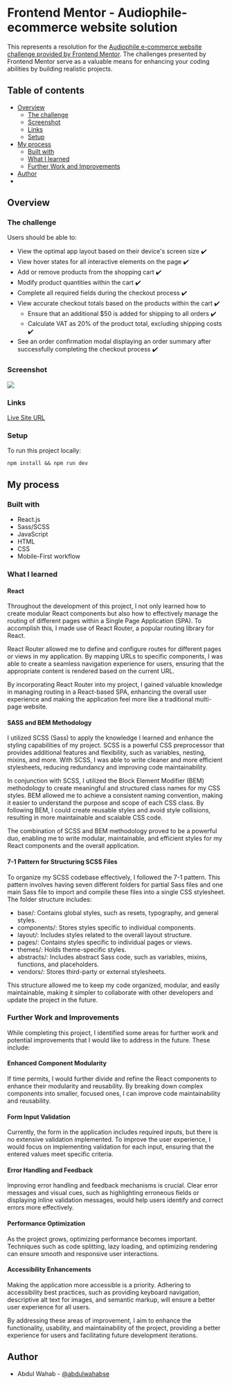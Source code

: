 # Frontend Mentor - Audiophile-ecommerce website solution
This represents a resolution for the [Audiophile e-commerce website challenge provided by Frontend Mentor](https://www.frontendmentor.io/challenges/audiophile-ecommerce-website-C8cuSd_wx). The challenges presented by Frontend Mentor serve as a valuable means for enhancing your coding abilities by building realistic projects.

## Table of contents

- [Overview](#overview)
  - [The challenge](#the-challenge)
  - [Screenshot](#screenshot)
  - [Links](#links)
  - [Setup](#setup)
- [My process](#my-process)
  - [Built with](#built-with)
  - [What I learned](#what-i-learned)
  - [Further Work and Improvements](#further-work-and-improvements)
- [Author](#author)
- 
## Overview

### The challenge

Users should be able to:

- View the optimal app layout based on their device's screen size :heavy_check_mark:
- View hover states for all interactive elements on the page :heavy_check_mark:
- Add or remove products from the shopping cart :heavy_check_mark:
- Modify product quantities within the cart :heavy_check_mark:
- Complete all required fields during the checkout process :heavy_check_mark:
- View accurate checkout totals based on the products within the cart :heavy_check_mark:
  - Ensure that an additional $50 is added for shipping to all orders :heavy_check_mark:
  - Calculate VAT as 20% of the product total, excluding shipping costs :heavy_check_mark:
- See an order confirmation modal displaying an order summary after successfully completing the checkout process :heavy_check_mark:

### Screenshot

![](./screenshot.png)

### Links

[Live Site URL]()

### Setup

To run this project locally:

```
npm install && npm run dev
```

## My process

### Built with

- React.js
- Sass/SCSS
- JavaScript
- HTML
- CSS
- Mobile-First workflow

### What I learned

#### React

Throughout the development of this project, I not only learned how to create modular React components but also how to effectively manage the routing of different pages within a Single Page Application (SPA). To accomplish this, I made use of React Router, a popular routing library for React.

React Router allowed me to define and configure routes for different pages or views in my application. By mapping URLs to specific components, I was able to create a seamless navigation experience for users, ensuring that the appropriate content is rendered based on the current URL.

By incorporating React Router into my project, I gained valuable knowledge in managing routing in a React-based SPA, enhancing the overall user experience and making the application feel more like a traditional multi-page website.

#### SASS and BEM Methodology

I utilized SCSS (Sass) to apply the knowledge I learned and enhance the styling capabilities of my project. SCSS is a powerful CSS preprocessor that provides additional features and flexibility, such as variables, nesting, mixins, and more. With SCSS, I was able to write cleaner and more efficient stylesheets, reducing redundancy and improving code maintainability.

In conjunction with SCSS, I utilized the Block Element Modifier (BEM) methodology to create meaningful and structured class names for my CSS styles. BEM allowed me to achieve a consistent naming convention, making it easier to understand the purpose and scope of each CSS class. By following BEM, I could create reusable styles and avoid style collisions, resulting in more maintainable and scalable CSS code.

The combination of SCSS and BEM methodology proved to be a powerful duo, enabling me to write modular, maintainable, and efficient styles for my React components and the overall application.

#### 7-1 Pattern for Structuring SCSS Files

To organize my SCSS codebase effectively, I followed the 7-1 pattern. This pattern involves having seven different folders for partial Sass files and one main Sass file to import and compile these files into a single CSS stylesheet. The folder structure includes:

- base/: Contains global styles, such as resets, typography, and general styles.
- components/: Stores styles specific to individual components.
- layout/: Includes styles related to the overall layout structure.
- pages/: Contains styles specific to individual pages or views.
- themes/: Holds theme-specific styles.
- abstracts/: Includes abstract Sass code, such as variables, mixins, functions, and placeholders.
- vendors/: Stores third-party or external stylesheets.

This structure allowed me to keep my code organized, modular, and easily maintainable, making it simpler to collaborate with other developers and update the project in the future.

### Further Work and Improvements

While completing this project, I identified some areas for further work and potential improvements that I would like to address in the future. These include:

#### Enhanced Component Modularity

If time permits, I would further divide and refine the React components to enhance their modularity and reusability. By breaking down complex components into smaller, focused ones, I can improve code maintainability and reusability.

#### Form Input Validation

Currently, the form in the application includes required inputs, but there is no extensive validation implemented. To improve the user experience, I would focus on implementing validation for each input, ensuring that the entered values meet specific criteria.

#### Error Handling and Feedback

Improving error handling and feedback mechanisms is crucial. Clear error messages and visual cues, such as highlighting erroneous fields or displaying inline validation messages, would help users identify and correct errors more effectively.

#### Performance Optimization

As the project grows, optimizing performance becomes important. Techniques such as code splitting, lazy loading, and optimizing rendering can ensure smooth and responsive user interactions.

#### Accessibility Enhancements

Making the application more accessible is a priority. Adhering to accessibility best practices, such as providing keyboard navigation, descriptive alt text for images, and semantic markup, will ensure a better user experience for all users.

By addressing these areas of improvement, I aim to enhance the functionality, usability, and maintainability of the project, providing a better experience for users and facilitating future development iterations.

## Author

- Abdul Wahab - [@abdulwahabse](https://github.com/abdulwahabse)

